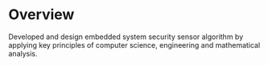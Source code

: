 # Overview
Developed and design embedded system security sensor algorithm by applying key principles of computer science, engineering and mathematical analysis.